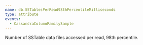 ```yaml
---
name: db.SSTablesPerRead98thPercentileMilliseconds
type: attribute
events:
  - CassandraColumnFamilySample
---
```


Number of SSTable data files accessed per read, 98th percentile.